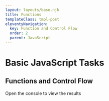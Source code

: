 ```yaml
---
layout: layouts/base.njk
title: Functions
templateClass: tmpl-post
eleventyNavigation:
  key: Function and Control Flow
  order: 2
  parent: JavaScript
---
```

<div class="container ml-2 mt-4">
  <h1>Basic JavaScript Tasks</h1>
  <h2>Functions and Control Flow</h2> 
  <p>Open the  console to view the results</p> 
</div>
<script>
  //function from task 2
  function message(){
    console.log('This  is a message');
  };
  //function from task 2
  function fullNameGenerator1(firstName, lastName){
    var fullName=firstName + ' ' + lastName;
    console.log(fullName);
  };
  //function from task 2
  function fullNameGenerator2(firstName, lastName){
    var fullName=firstName + ' ' + lastName;
    return fullName;
  };
   console.log('Task 1 one below');
   console.log('-------');
   message();
   console.log('-------');
   console.log('Task 1 above');
   /*
   *
   */
   console.log('Task 2 one below');
   console.log('-------');
   var fName = 'Olena';
   var lName = 'Sakhno';
   fullNameGenerator1(fName, lName);
   console.log('-------');
   console.log('Task 2 above');
   /*
   *
   */
   console.log('Task 3 one below');
   console.log('-------');
   var fName = 'Olena';
   var lName = 'Sakhno';
   var fullName = fullNameGenerator2(fName, lName);
   console.log(fullName);
   console.log('-------');
   console.log('Task 3 above');
  /*
   *
   */
  //function from task 4
  function wearCoatExtra(temperature){
    var strMessage;
    if (temperature < 10) {
      strMessage = 'You  need to wear a coat and a hat!';
    }
    else if (temperature < 15){
       strMessage =  'You need a coat';
    }
    if(!strMessage){
      strMessage = 'You don\'t need to wear a coat!'
    }
    return strMessage;
  };
  console.log(wearCoatExtra(-1));
  console.log(wearCoatExtra(15));
  console.log(wearCoatExtra(9));



</script>